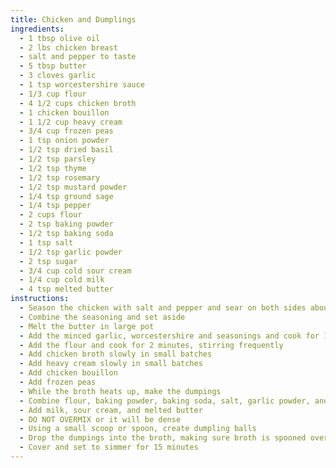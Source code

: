 ```yaml
---
title: Chicken and Dumplings
ingredients:
  - 1 tbsp olive oil
  - 2 lbs chicken breast
  - salt and pepper to taste
  - 5 tbsp butter
  - 3 cloves garlic
  - 1 tsp worcestershire sauce
  - 1/3 cup flour
  - 4 1/2 cups chicken broth
  - 1 chicken bouillon
  - 1 1/2 cup heavy cream
  - 3/4 cup frozen peas
  - 1 tsp onion powder
  - 1/2 tsp dried basil
  - 1/2 tsp parsley
  - 1/2 tsp thyme
  - 1/2 tsp rosemary
  - 1/2 tsp mustard powder
  - 1/4 tsp ground sage
  - 1/4 tsp pepper
  - 2 cups flour
  - 2 tsp baking powder
  - 1/2 tsp baking soda
  - 1 tsp salt
  - 1/2 tsp garlic powder
  - 2 tsp sugar
  - 3/4 cup cold sour cream
  - 1/4 cup cold milk
  - 4 tsp melted butter
instructions:
  - Season the chicken with salt and pepper and sear on both sides about 3 minutes per side, then let rest for around 10 minutes
  - Combine the seasoning and set aside
  - Melt the butter in large pot
  - Add the minced garlic, worcestershire and seasonings and cook for 1 minute
  - Add the flour and cook for 2 minutes, stirring frequently
  - Add chicken broth slowly in small batches
  - Add heavy cream slowly in small batches
  - Add chicken bouillon
  - Add frozen peas
  - While the broth heats up, make the dumpings
  - Combine flour, baking powder, baking soda, salt, garlic powder, and sugar
  - Add milk, sour cream, and melted butter
  - DO NOT OVERMIX or it will be dense
  - Using a small scoop or spoon, create dumpling balls
  - Drop the dumpings into the broth, making sure broth is spooned over each dumpling to cover
  - Cover and set to simmer for 15 minutes
---
```


<Recipe/>
